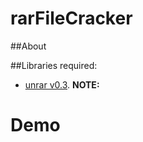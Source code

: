 # rarFileCracker

##About

##Libraries required:
- [unrar v0.3](https://pypi.python.org/pypi/unrar/0.3).
**NOTE:** 
# Demo

